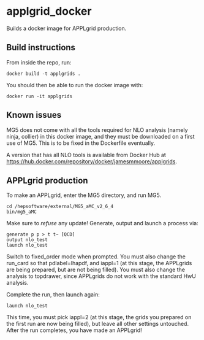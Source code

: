 # applgrid_docker
Builds a docker image for APPLgrid production.

## Build instructions
From inside the repo, run:

```
docker build -t applgrids .
```

You should then be able to run the docker image with:

```
docker run -it applgrids
```

## Known issues
MG5 does not come with all the tools required for NLO analysis (namely ninja, collier) in this docker image, 
and they must be downloaded on a first use of MG5. This is to be fixed in the Dockerfile
eventually.

A version that has all NLO tools is available from Docker Hub at <https://hub.docker.com/repository/docker/jamesmmoore/applgrids>.


## APPLgrid production
To make an APPLgrid, enter the MG5 directory, and run MG5.

```
cd /hepsoftware/external/MG5_aMC_v2_6_4
bin/mg5_aMC
```

Make sure to *refuse* any update! Generate, output and launch a process via:

```
generate p p > t t~ [QCD]
output nlo_test
launch nlo_test
```

Switch to fixed_order mode when prompted. You must also change the 
run_card so that pdlabel=lhapdf, and iappl=1 (at this stage, the APPLgrids are
being prepared, but are not being filled). You must also change the analysis
to topdrawer, since APPLgrids do not work with the standard HwU analysis.

Complete the run, then launch again:

```
launch nlo_test
```

This time, you must pick iappl=2 (at this stage, the grids you prepared 
on the first run are now being filled), but leave all other settings
untouched. After the run completes, you have made an APPLgrid!
